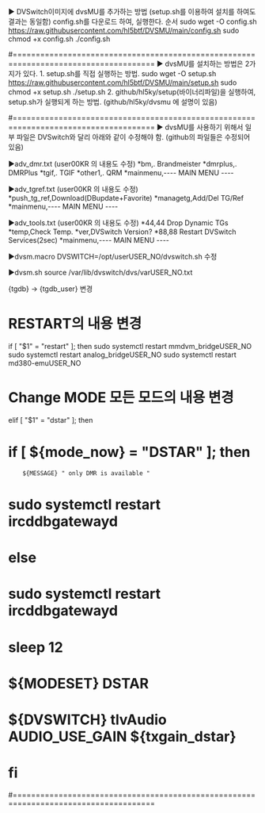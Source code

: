 ▶ DVSwitch이미지에 dvsMU를 추가하는 방법 (setup.sh를 이용하여 설치를 하여도 결과는 동일함)
config.sh를 다운로드 하여, 실행한다.
순서
sudo wget -O config.sh https://raw.githubusercontent.com/hl5btf/DVSMU/main/config.sh
sudo chmod +x config.sh
./config.sh

#=====================================================================================
▶ dvsMU를 설치하는 방법은 2가지가 있다.
    1. setup.sh를 직접 실행하는 방법.
        sudo wget -O setup.sh https://raw.githubusercontent.com/hl5btf/DVSMU/main/setup.sh
        sudo chmod +x setup.sh
        ./setup.sh
    2. github/hl5ky/setup(바이너리파일)을 실행하여, setup.sh가 실행되게 하는 방법. (github/hl5ky/dvsmu 에 설명이 있음)
    
#=====================================================================================
▶ dvsMU를 사용하기 위해서 일부 파일은 DVSwitch와 달리 아래와 같이 수정해야 함. (github의 파일들은 수정되어 있음)

▶adv_dmr.txt (user00KR 의 내용도 수정)
*bm,.    Brandmeister
*dmrplus,.    DMRPlus
*tgif,.    TGIF
*other1,.    QRM
*mainmenu,---- MAIN MENU ----

▶adv_tgref.txt (user00KR 의 내용도 수정)
*push_tg_ref,Download(DBupdate+Favorite)
*managetg,Add/Del TG/Ref
*mainmenu,---- MAIN MENU ----

▶adv_tools.txt (user00KR 의 내용도 수정)
*44,44 Drop Dynamic TGs
*temp,Check Temp.
*ver,DVSwitch Version?
*88,88 Restart DVSwitch Services(2sec)
*mainmenu,---- MAIN MENU ----

▶dvsm.macro
DVSWITCH=/opt/userUSER_NO/dvswitch.sh 수정

▶dvsm.sh
source /var/lib/dvswitch/dvs/varUSER_NO.txt

{tgdb} -> {tgdb_user} 변경

#  RESTART의 내용 변경
if [ "$1" = "restart" ]; then
        sudo systemctl restart mmdvm_bridgeUSER_NO
        sudo systemctl restart analog_bridgeUSER_NO
        sudo systemctl restart md380-emuUSER_NO

#  Change MODE  모든 모드의 내용 변경
elif [ "$1" = "dstar" ]; then
#        if [ ${mode_now} = "DSTAR" ]; then
        ${MESSAGE} " only DMR is available "
#        sudo systemctl restart ircddbgatewayd
#        else
#        sudo systemctl restart ircddbgatewayd
#       sleep 12
#        ${MODESET} DSTAR
#        ${DVSWITCH} tlvAudio AUDIO_USE_GAIN ${txgain_dstar}
#        fi
#=====================================================================================
